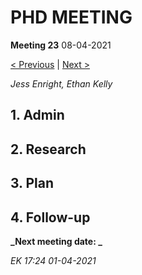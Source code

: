 # PHD MEETING

__Meeting 23__
08-04-2021

[< Previous](../04-21/22_01-04-21.md) | [Next >](../04-21/23_15-04-21.md)

_Jess Enright,_
_Ethan Kelly_


## 1. Admin


## 2. Research


## 3. Plan


## 4. Follow-up


**_Next meeting date: _**



_EK 17:24 01-04-2021_
